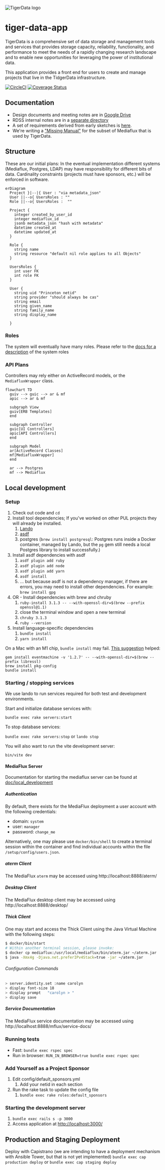 ![TigerData logo](app/assets/images/logo-300-200.png)

# tiger-data-app

TigerData is a comprehensive set of data storage and management tools and services that provides storage capacity, reliability, functionality, and performance to meet the needs of a rapidly changing research landscape and to enable new opportunities for leveraging the power of institutional data.

This application provides a front end for users to create and manage projects that live in the TidgerData infrastructure.

[![CircleCI](https://circleci.com/gh/pulibrary/tiger-data-app/tree/main.svg?style=svg)](https://circleci.com/gh/pulibrary/tiger-data-app/tree/main)
[![Coverage Status](https://coveralls.io/repos/github/pulibrary/tiger-data-app/badge.svg?branch=main)](https://coveralls.io/github/pulibrary/tiger-data-app?branch=main)

## Documentation

- Design documents and meeting notes are in [Google Drive](https://drive.google.com/drive/u/1/folders/0AJ7rJ2akICY2Uk9PVA)
- RDSS internal notes are in a [separate directory](https://drive.google.com/drive/u/1/folders/1kG6oJBnGqOUdM2cHKPxCOC9fBmAJ7iDo)
- A set of requirements derived from early sketches is [here](https://docs.google.com/document/d/1U06FBX0qR9iMNiWes5YhP0schcPiLTmFwjHurduSb3A/edit).
- We're writing a ["Missing Manual"](docs/) for the subset of Mediaflux that is used by TigerData.

## Structure

These are our initial plans: In the eventual implementation different systems
(Mediaflux, Postgres, LDAP) may have responsibility for different bits of data.
Cardinality constraints (projects must have sponsors, etc.) will be enforced in software.

```mermaid
erDiagram
  Project }|--|{ User : "via metadata_json"
  User ||--o{ UsersRoles : ""
  Role ||--o{ UsersRoles :  ""

  Project {
    integer created_by_user_id
    integer mediaflux_id
    jsonb metadata_json "hash with metadata"
    datetime created_at
    datetime updated_at
  }

  Role {
    string name
    string resource "default nil role applies to all Objects"
  }

  UsersRoles {
    int user FK
    int role FK
  }

  User {
    string uid "Princeton netid"
    string provider "should always be cas"
    string email
    string given_name
    string family_name
    string display_name

  }
```
### Roles
The system will eventually have many roles.  Please refer to the [docs for a description](https://github.com/pulibrary/tiger-data-app/blob/main/docs/roles.md) of the system roles

### API Plans
Controllers may rely either on ActiveRecord models, or the `MediafluxWrapper` class.

```mermaid
flowchart TD
  guiv --> guic --> ar & mf
  apic --> ar & mf

  subgraph View
  guiv[ERB Templates]
  end

  subgraph Controller
  guic[UI Controllers]
  apic[API Controllers]
  end

  subgraph Model
  ar[ActiveRecord Classes]
  mf[MediafluxWrapper]
  end

  ar --> Postgres
  mf --> Mediaflux
```

## Local development

### Setup

1. Check out code and `cd`
1. Install tool dependencies; If you've worked on other PUL projects they will already be installed.
    1. [Lando](https://docs.lando.dev/getting-started/installation.html)
    1. [asdf](https://asdf-vm.com/guide/getting-started.html#_2-download-asdf)
    1. postgres (`brew install postgresql`: Postgres runs inside a Docker container, managed by Lando, but the `pg` gem still needs a local Postgres library to install successfully.)
1. Install asdf dependencies with asdf
    1. `asdf plugin add ruby`
    1. `asdf plugin add node`
    1. `asdf plugin add yarn`
    1. `asdf install`
    1. ... but because asdf is not a dependency manager, if there are errors, you may need to install other dependencies. For example: `brew install gpg`
1. OR - Install dependencies with brew and chruby
   1. `ruby-install 3.1.3 -- --with-openssl-dir=$(brew --prefix openssl@1.1)`
   2. close the terminal window and open a new terminal
   3. `chruby 3.1.3`
   4. `ruby --version`
1. Install language-specific dependencies
    1. `bundle install`
    2. `yarn install`

On a Mac with an M1 chip, `bundle install` may fail. [This suggestion](https://stackoverflow.com/questions/74196882/cannot-install-jekyll-eventmachine-on-m1-mac) helped:
```
gem install eventmachine -v '1.2.7' -- --with-openssl-dir=$(brew --prefix libressl)
brew install pkg-config
bundle install
```

### Starting / stopping services

We use lando to run services required for both test and development environments.

Start and initialize database services with:

`bundle exec rake servers:start`

To stop database services:

`bundle exec rake servers:stop` or `lando stop`

You will also want to run the vite development server:

`bin/vite dev`

#### MediaFlux Server

Documentation for starting the mediaflux server can be found at [doc/local_development](https://github.com/pulibrary/tiger-data-app/blob/main/docs/local_development.md)

##### Authentication

By default, there exists for the MediaFlux deployment a user account with the following credentials:

- domain: `system`
- user: `manager`
- password: `change_me`

Alternatively, one may please use `docker/bin/shell` to create a terminal session within the container and find individual accounts within the file `/setup/config/users.json`.

##### aterm Client

The MediaFlux `aterm` may be accessed using http://localhost:8888/aterm/

##### Desktop Client

The MediaFlux desktop client may be accessed using http://localhost:8888/desktop/

##### Thick Client

One may start and access the Thick Client using the Java Virtual Machine with the following steps:

```bash
$ docker/bin/start
# Within another terminal session, please invoke:
$ docker cp mediaflux:/usr/local/mediaflux/bin/aterm.jar ~/aterm.jar
$ java -Xmx4g -Djava.net.preferIPv4Stack=true -jar ~/aterm.jar
```

###### Configuration Commands

```bash
> server.identity.set :name carolyn
> display font-size 18
> display prompt   "carolyn > "
> display save
```

##### Service Documentation

The MediaFlux service documentation may be accessed using http://localhost:8888/mflux/service-docs/


### Running tests

- Fast: `bundle exec rspec spec`
- Run in browser: `RUN_IN_BROWSER=true bundle exec rspec spec`

### Add Yourself as a Project Sponsor

1. Edit config/default_sponsors.yml
   1. Add your netid in each section
2. Run the rake task to update the config file
   1. `bundle exec rake roles:default_sponsors`

### Starting the development server

1. `bundle exec rails s -p 3000`
2. Access application at [http://localhost:3000/](http://localhost:3000/)

## Production and Staging Deployment
Deploy with Capistrano (we are intending to have a deployment mechanism with Ansible Tower, but that is not yet implemented)
```bundle exec cap production deploy```
or
```bundle exec cap staging deploy```

